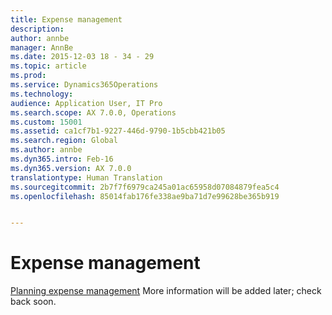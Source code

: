 ```yaml
---
title: Expense management
description: 
author: annbe
manager: AnnBe
ms.date: 2015-12-03 18 - 34 - 29
ms.topic: article
ms.prod: 
ms.service: Dynamics365Operations
ms.technology: 
audience: Application User, IT Pro
ms.search.scope: AX 7.0.0, Operations
ms.custom: 15001
ms.assetid: ca1cf7b1-9227-446d-9790-1b5cbb421b05
ms.search.region: Global
ms.author: annbe
ms.dyn365.intro: Feb-16
ms.dyn365.version: AX 7.0.0
translationtype: Human Translation
ms.sourcegitcommit: 2b7f7f6979ca245a01ac65958d07084879fea5c4
ms.openlocfilehash: 85014fab176fe338ae9ba71d7e99628be365b919


---
```


# <a name="expense-management"></a>Expense management



[Planning expense management](plan-expense-management.md) More information will be added later; check back soon.




<!--HONumber=Feb17_HO3-->



